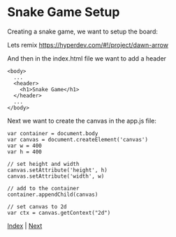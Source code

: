# Snake Game Setup

Creating a snake game, we want to setup the board:

Lets remix https://hyperdev.com/#!/project/dawn-arrow

And then in the index.html file we want to add a header

```
<body>
  ...
  <header>
    <h1>Snake Game</h1>
  </header>
  ...
</body>
```

Next we want to create the canvas in the app.js file:

```
var container = document.body
var canvas = document.createElement('canvas')
var w = 400
var h = 400

// set height and width
canvas.setAttribute('height', h)
canvas.setAttribute('width', w)

// add to the container
container.appendChild(canvas)

// set canvas to 2d
var ctx = canvas.getContext("2d")

```

[Index](.) | [Next](2)
